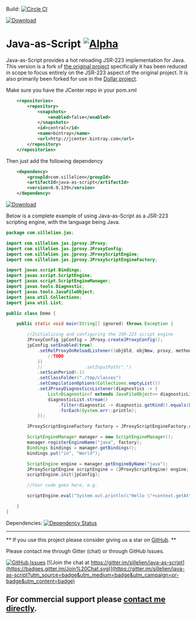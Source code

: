 Build: [![Circle CI](https://circleci.com/gh/sillelien/java-as-script.png?style=badge)](https://circleci.com/gh/sillelien/java-as-script)

[ ![Download](https://api.bintray.com/packages/sillelien/maven/java-as-script/images/download.svg) ](https://bintray.com/sillelien/maven/java-as-script/_latestVersion)

Java-as-Script [![Alpha](https://img.shields.io/badge/Status-Alpha-yellowgreen.svg?style=flat)](http://github.com/sillelien/java-as-script)
==============
Java-as-Script provides a hot reloading JSR-223 implementation for Java. This version is a fork of [the original project](https://github.com/jmarranz/relproxy) specifically it has been reduced in scope to focus entirely on the JSR-223 aspect of the original project. It is also primarily been forked for use in the [Dollar project](https://github.com/sillelien/dollar).

Make sure you have the JCenter repo in your pom.xml

```xml
    <repositories>
        <repository>
            <snapshots>
                <enabled>false</enabled>
            </snapshots>
            <id>central</id>
            <name>bintray</name>
            <url>http://jcenter.bintray.com</url>
        </repository>
    </repositories>
```           
 
 Then just add the following dependency

```xml
    <dependency>
        <groupId>com.sillelien</groupId>
        <artifactId>java-as-script</artifactId>
        <version>0.9.139</version>
    </dependency>
```

[ ![Download](https://api.bintray.com/packages/sillelien/maven/java-as-script/images/download.svg) ](https://bintray.com/sillelien/maven/java-as-script/_latestVersion)

Below is a complete example of using Java-as-Script as a JSR-223 scripting engine, with the language being Java.

```java
package com.sillelien.jas;

import com.sillelien.jas.jproxy.JProxy;
import com.sillelien.jas.jproxy.JProxyConfig;
import com.sillelien.jas.jproxy.JProxyScriptEngine;
import com.sillelien.jas.jproxy.JProxyScriptEngineFactory;

import javax.script.Bindings;
import javax.script.ScriptEngine;
import javax.script.ScriptEngineManager;
import javax.tools.Diagnostic;
import javax.tools.JavaFileObject;
import java.util.Collections;
import java.util.List;

public class Demo {

    public static void main(String[] ignored) throws Exception {

        //Initializing and configuring the JSR-223 script engine
        JProxyConfig jpConfig = JProxy.createJProxyConfig();
        jpConfig.setEnabled(true)
            .setRelProxyOnReloadListener((objOld, objNew, proxy, method, args) -> {
                //TODO
            })
            //                .setInputPath(".")
            .setScanPeriod(-1)
            .setClassFolder("./tmp/classes")
            .setCompilationOptions(Collections.emptyList())
            .setJProxyDiagnosticsListener(diagnostics -> {
                List<Diagnostic<? extends JavaFileObject>> diagnosticList = diagnostics.getDiagnostics();
                diagnosticList.stream()
                    .filter(diagnostic -> diagnostic.getKind().equals(Diagnostic.Kind.ERROR))
                    .forEach(System.err::println);
            });

        JProxyScriptEngineFactory factory = JProxyScriptEngineFactory.create();

        ScriptEngineManager manager = new ScriptEngineManager();
        manager.registerEngineName("java", factory);
        Bindings bindings = manager.getBindings();
        bindings.put("in", "World");

        ScriptEngine engine = manager.getEngineByName("java");
        JProxyScriptEngine scriptEngine = (JProxyScriptEngine) engine;
        scriptEngine.init(jpConfig);

        //Your code goes here, e.g.

        scriptEngine.eval("System.out.println(\"Hello \"+context.getAttribute(\"in\",javax.script.ScriptContext.ENGINE_SCOPE));return null;\n",bindings);

    }
}

```

Dependencies: [![Dependency Status](https://www.versioneye.com/user/projects/5960064c6725bd0049735d0b/badge.svg?style=flat-square)](https://www.versioneye.com/user/projects/5960064c6725bd0049735d0b)

-------

** If you use this project please consider giving us a star on [GitHub](http://github.com/sillelien/java-as-script). **

Please contact me through Gitter (chat) or through GitHub Issues.

[![GitHub Issues](https://img.shields.io/github/issues/sillelien/java-as-script.svg)](https://github.com/sillelien/java-as-script/issues) [![Join the chat at https://gitter.im/sillelien/java-as-script](https://badges.gitter.im/Join%20Chat.svg)](https://gitter.im/sillelien/java-as-script?utm_source=badge&utm_medium=badge&utm_campaign=pr-badge&utm_content=badge)

For commercial support please <a href="mailto:hello@neilellis.me">contact me directly</a>.
-------
